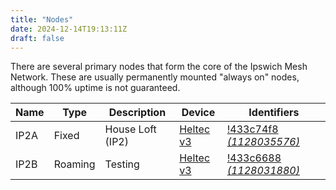 ```yaml
---
title: "Nodes"
date: 2024-12-14T19:13:11Z
draft: false
---
```


There are several primary nodes that form the core of the Ipswich Mesh Network. These are usually permanently mounted "always on" nodes, although 100% uptime is not guaranteed.

| Name | Type    | Description      | Device                                                   | Identifiers                                                 |
|------|---------|------------------|----------------------------------------------------------|-------------------------------------------------------------|
| IP2A | Fixed   | House Loft (IP2) | [Heltec v3](https://heltec.org/project/wifi-lora-32-v3/) | [!433c74f8 *(1128035576)*]((https://meshmap.net/#1128035576)) |
| IP2B | Roaming | Testing          | [Heltec v3](https://heltec.org/project/wifi-lora-32-v3/) | [!433c6688 *(1128031880)*](.)                                 |
